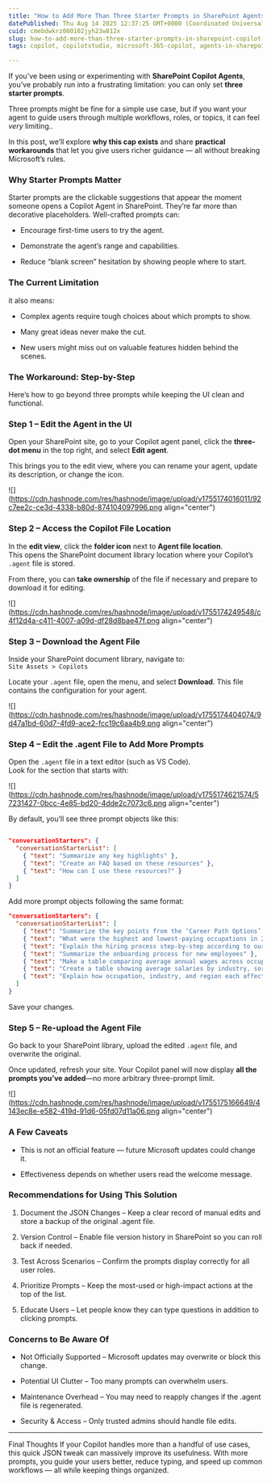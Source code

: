 ```yaml
---
title: "How to Add More Than Three Starter Prompts in SharePoint Agents  Step-by-Step Guide"
datePublished: Thu Aug 14 2025 12:37:25 GMT+0000 (Coordinated Universal Time)
cuid: cmebdwkrz000102jyh23w812x
slug: how-to-add-more-than-three-starter-prompts-in-sharepoint-copilot-step-by-step-guide
tags: copilot, copilotstudio, microsoft-365-copilot, agents-in-sharepoint, sharepoint-agents

---
```


If you’ve been using or experimenting with **SharePoint Copilot Agents**, you’ve probably run into a frustrating limitation: you can only set **three starter prompts**.

Three prompts might be fine for a simple use case, but if you want your agent to guide users through multiple workflows, roles, or topics, it can feel *very* limiting..

In this post, we’ll explore **why this cap exists** and share **practical workarounds** that let you give users richer guidance — all without breaking Microsoft’s rules.

### **Why Starter Prompts Matter**

Starter prompts are the clickable suggestions that appear the moment someone opens a Copilot Agent in SharePoint. They’re far more than decorative placeholders. Well-crafted prompts can:

* Encourage first-time users to try the agent.
    
* Demonstrate the agent’s range and capabilities.
    
* Reduce “blank screen” hesitation by showing people where to start.
    

### **The Current Limitation**

it also means:

* Complex agents require tough choices about which prompts to show.
    
* Many great ideas never make the cut.
    
* New users might miss out on valuable features hidden behind the scenes.
    

### **The Workaround: Step-by-Step**

Here’s how to go beyond three prompts while keeping the UI clean and functional.

### Step 1 – Edit the Agent in the UI

Open your SharePoint site, go to your Copilot agent panel, click the **three-dot menu** in the top right, and select **Edit agent**.

This brings you to the edit view, where you can rename your agent, update its description, or change the icon.

![](https://cdn.hashnode.com/res/hashnode/image/upload/v1755174016011/92c7ee2c-ce3d-4338-b80d-874104097996.png align="center")

### Step 2 – Access the Copilot File Location

In the **edit view**, click the **folder icon** next to **Agent file location**.  
This opens the SharePoint document library location where your Copilot’s `.agent` file is stored.

From there, you can **take ownership** of the file if necessary and prepare to download it for editing.

![](https://cdn.hashnode.com/res/hashnode/image/upload/v1755174249548/c4f12d4a-c411-4007-a09d-df28d8bae47f.png align="center")

### Step 3 – Download the Agent File

Inside your SharePoint document library, navigate to:  
`Site Assets > Copilots`

Locate your `.agent` file, open the menu, and select **Download**. This file contains the configuration for your agent.

![](https://cdn.hashnode.com/res/hashnode/image/upload/v1755174404074/9d47a1bd-60d7-4fd9-ace2-fcc19c6aa4b9.png align="center")

### Step 4 – Edit the .agent File to Add More Prompts

Open the `.agent` file in a text editor (such as VS Code).  
Look for the section that starts with:

![](https://cdn.hashnode.com/res/hashnode/image/upload/v1755174621574/57231427-0bcc-4e85-bd20-4dde2c7073c6.png align="center")

By default, you’ll see three prompt objects like this:

```json

"conversationStarters": {
  "conversationStarterList": [
    { "text": "Summarize any key highlights" },
    { "text": "Create an FAQ based on these resources" },
    { "text": "How can I use these resources?" }
  ]
}
```

Add more prompt objects following the same format:

```json
"conversationStarters": {
  "conversationStarterList": [
    { "text": "Summarize the key points from the ‘Career Path Options’ document" },
    { "text": "What were the highest and lowest-paying occupations in 2020?" },
    { "text": "Explain the hiring process step-by-step according to our policy" },
    { "text": "Summarize the onboarding process for new employees" },
    { "text": "Make a table comparing average annual wages across occupations, industries, and regions" },
    { "text": "Create a table showing average salaries by industry, sorted from highest to lowest." },
    { "text": "Explain how occupation, industry, and region each affect employee incomes." }
  ]
}
```

Save your changes.

### Step 5 – Re-upload the Agent File

Go back to your SharePoint library, upload the edited `.agent` file, and overwrite the original.

Once updated, refresh your site. Your Copilot panel will now display **all the prompts you’ve added**—no more arbitrary three-prompt limit.

![](https://cdn.hashnode.com/res/hashnode/image/upload/v1755175166649/4143ec8e-e582-419d-91d6-05fd07d11a06.png align="center")

### **A Few Caveats**

* This is not an official feature — future Microsoft updates could change it.
    
* Effectiveness depends on whether users read the welcome message.
    

### Recommendations for Using This Solution

1. Document the JSON Changes – Keep a clear record of manual edits and store a backup of the original .agent file.
    
2. Version Control – Enable file version history in SharePoint so you can roll back if needed.
    
3. Test Across Scenarios – Confirm the prompts display correctly for all user roles.
    
4. Prioritize Prompts – Keep the most-used or high-impact actions at the top of the list.
    
5. Educate Users – Let people know they can type questions in addition to clicking prompts.
    

### Concerns to Be Aware Of

* Not Officially Supported – Microsoft updates may overwrite or block this change.
    
* Potential UI Clutter – Too many prompts can overwhelm users.
    
* Maintenance Overhead – You may need to reapply changes if the .agent file is regenerated.
    
* Security & Access – Only trusted admins should handle file edits.
    

---

Final Thoughts If your Copilot handles more than a handful of use cases, this quick JSON tweak can massively improve its usefulness. With more prompts, you guide your users better, reduce typing, and speed up common workflows — all while keeping things organized.
